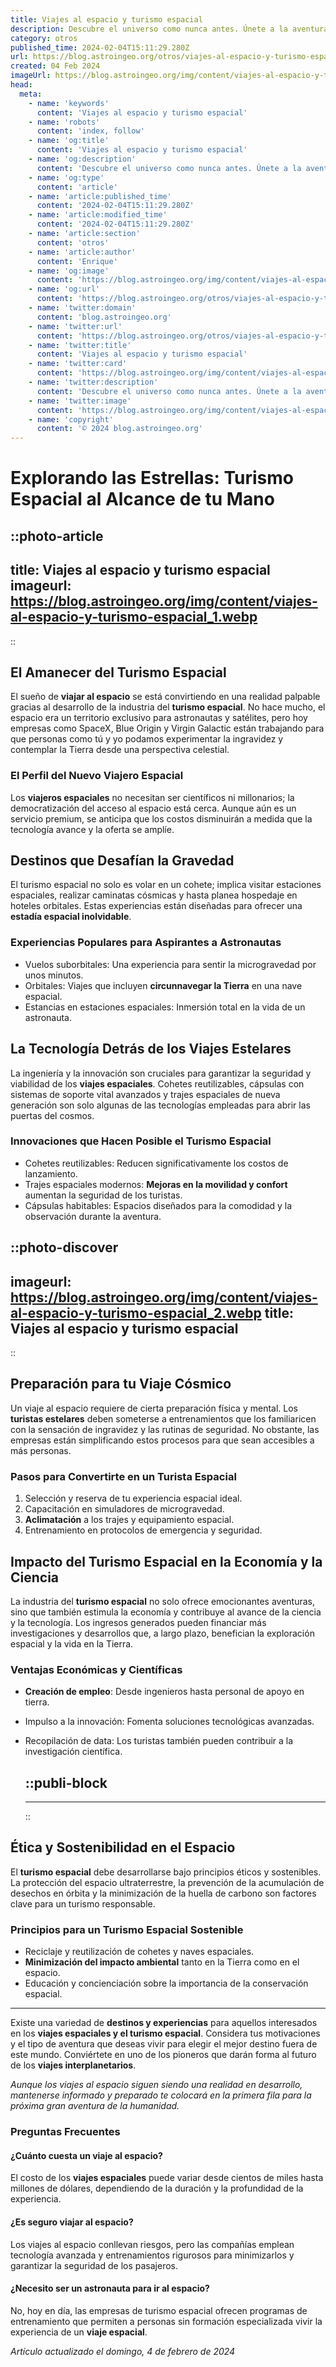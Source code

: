 ```yaml
---
title: Viajes al espacio y turismo espacial
description: Descubre el universo como nunca antes. Únete a la aventura del turismo espacial y conviértete en pionero de los viajes cósmicos.
category: otros
published_time: 2024-02-04T15:11:29.280Z
url: https://blog.astroingeo.org/otros/viajes-al-espacio-y-turismo-espacial
created: 04 Feb 2024
imageUrl: https://blog.astroingeo.org/img/content/viajes-al-espacio-y-turismo-espacial_1.webp
head:
  meta:
    - name: 'keywords'
      content: 'Viajes al espacio y turismo espacial'
    - name: 'robots'
      content: 'index, follow'
    - name: 'og:title'
      content: 'Viajes al espacio y turismo espacial'
    - name: 'og:description'
      content: 'Descubre el universo como nunca antes. Únete a la aventura del turismo espacial y conviértete en pionero de los viajes cósmicos.'
    - name: 'og:type'
      content: 'article'
    - name: 'article:published_time'
      content: '2024-02-04T15:11:29.280Z'
    - name: 'article:modified_time'
      content: '2024-02-04T15:11:29.280Z'
    - name: 'article:section'
      content: 'otros'
    - name: 'article:author'
      content: 'Enrique'
    - name: 'og:image'
      content: 'https://blog.astroingeo.org/img/content/viajes-al-espacio-y-turismo-espacial_1.webp'
    - name: 'og:url'
      content: 'https://blog.astroingeo.org/otros/viajes-al-espacio-y-turismo-espacial'
    - name: 'twitter:domain'
      content: 'blog.astroingeo.org'
    - name: 'twitter:url'
      content: 'https://blog.astroingeo.org/otros/viajes-al-espacio-y-turismo-espacial'
    - name: 'twitter:title'
      content: 'Viajes al espacio y turismo espacial'
    - name: 'twitter:card'
      content: 'https://blog.astroingeo.org/img/content/viajes-al-espacio-y-turismo-espacial_1.webp'
    - name: 'twitter:description'
      content: 'Descubre el universo como nunca antes. Únete a la aventura del turismo espacial y conviértete en pionero de los viajes cósmicos.'
    - name: 'twitter:image'
      content: 'https://blog.astroingeo.org/img/content/viajes-al-espacio-y-turismo-espacial_1.webp'
    - name: 'copyright'
      content: '© 2024 blog.astroingeo.org'
---
```

# Explorando las Estrellas: Turismo Espacial al Alcance de tu Mano


::photo-article
---
title: Viajes al espacio y turismo espacial
imageurl: https://blog.astroingeo.org/img/content/viajes-al-espacio-y-turismo-espacial_1.webp
---
::


## El Amanecer del Turismo Espacial
El sueño de **viajar al espacio** se está convirtiendo en una realidad palpable gracias al desarrollo de la industria del **turismo espacial**. No hace mucho, el espacio era un territorio exclusivo para astronautas y satélites, pero hoy empresas como SpaceX, Blue Origin y Virgin Galactic están trabajando para que personas como tú y yo podamos experimentar la ingravidez y contemplar la Tierra desde una perspectiva celestial.

### El Perfil del Nuevo Viajero Espacial
Los **viajeros espaciales** no necesitan ser científicos ni millonarios; la democratización del acceso al espacio está cerca. Aunque aún es un servicio premium, se anticipa que los costos disminuirán a medida que la tecnología avance y la oferta se amplíe.

## Destinos que Desafían la Gravedad
El turismo espacial no solo es volar en un cohete; implica visitar estaciones espaciales, realizar caminatas cósmicas y hasta planea hospedaje en hoteles orbitales. Estas experiencias están diseñadas para ofrecer una **estadía espacial inolvidable**.

### Experiencias Populares para Aspirantes a Astronautas
- Vuelos suborbitales: Una experiencia para sentir la microgravedad por unos minutos.
- Orbitales: Viajes que incluyen **circunnavegar la Tierra** en una nave espacial.
- Estancias en estaciones espaciales: Inmersión total en la vida de un astronauta.

## La Tecnología Detrás de los Viajes Estelares
La ingeniería y la innovación son cruciales para garantizar la seguridad y viabilidad de los **viajes espaciales**. Cohetes reutilizables, cápsulas con sistemas de soporte vital avanzados y trajes espaciales de nueva generación son solo algunas de las tecnologías empleadas para abrir las puertas del cosmos.

### Innovaciones que Hacen Posible el Turismo Espacial
- Cohetes reutilizables: Reducen significativamente los costos de lanzamiento.
- Trajes espaciales modernos: **Mejoras en la movilidad y confort** aumentan la seguridad de los turistas.
- Cápsulas habitables: Espacios diseñados para la comodidad y la observación durante la aventura.


::photo-discover
---
imageurl: https://blog.astroingeo.org/img/content/viajes-al-espacio-y-turismo-espacial_2.webp
title: Viajes al espacio y turismo espacial
---
::


## Preparación para tu Viaje Cósmico
Un viaje al espacio requiere de cierta preparación física y mental. Los **turistas estelares** deben someterse a entrenamientos que los familiaricen con la sensación de ingravidez y las rutinas de seguridad. No obstante, las empresas están simplificando estos procesos para que sean accesibles a más personas.

### Pasos para Convertirte en un Turista Espacial
1. Selección y reserva de tu experiencia espacial ideal.
2. Capacitación en simuladores de microgravedad.
3. **Aclimatación** a los trajes y equipamiento espacial.
4. Entrenamiento en protocolos de emergencia y seguridad.

## Impacto del Turismo Espacial en la Economía y la Ciencia
La industria del **turismo espacial** no solo ofrece emocionantes aventuras, sino que también estimula la economía y contribuye al avance de la ciencia y la tecnología. Los ingresos generados pueden financiar más investigaciones y desarrollos que, a largo plazo, benefician la exploración espacial y la vida en la Tierra.

### Ventajas Económicas y Científicas
- **Creación de empleo**: Desde ingenieros hasta personal de apoyo en tierra.
- Impulso a la innovación: Fomenta soluciones tecnológicas avanzadas.
- Recopilación de data: Los turistas también pueden contribuir a la investigación científica.


  ::publi-block
  ---
  ---
  ::
  
  
## Ética y Sostenibilidad en el Espacio
El **turismo espacial** debe desarrollarse bajo principios éticos y sostenibles. La protección del espacio ultraterrestre, la prevención de la acumulación de desechos en órbita y la minimización de la huella de carbono son factores clave para un turismo responsable.

### Principios para un Turismo Espacial Sostenible
- Reciclaje y reutilización de cohetes y naves espaciales.
- **Minimización del impacto ambiental** tanto en la Tierra como en el espacio.
- Educación y concienciación sobre la importancia de la conservación espacial.

---

Existe una variedad de **destinos y experiencias** para aquellos interesados en los **viajes espaciales y el turismo espacial**. Considera tus motivaciones y el tipo de aventura que deseas vivir para elegir el mejor destino fuera de este mundo. Conviértete en uno de los pioneros que darán forma al futuro de los **viajes interplanetarios**.

_Aunque los viajes al espacio siguen siendo una realidad en desarrollo, mantenerse informado y preparado te colocará en la primera fila para la próxima gran aventura de la humanidad._

### Preguntas Frecuentes

#### ¿Cuánto cuesta un viaje al espacio?
El costo de los **viajes espaciales** puede variar desde cientos de miles hasta millones de dólares, dependiendo de la duración y la profundidad de la experiencia.

#### ¿Es seguro viajar al espacio?
Los viajes al espacio conllevan riesgos, pero las compañías emplean tecnología avanzada y entrenamientos rigurosos para minimizarlos y garantizar la seguridad de los pasajeros.

#### ¿Necesito ser un astronauta para ir al espacio?
No, hoy en día, las empresas de turismo espacial ofrecen programas de entrenamiento que permiten a personas sin formación especializada vivir la experiencia de un **viaje espacial**.

_Artículo actualizado el domingo, 4 de febrero de 2024_